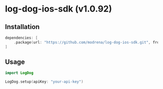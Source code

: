 # log-dog-ios-sdk (v1.0.92)

## Installation

```swift
dependencies: [
    .package(url: "https://github.com/modrena/log-dog-ios-sdk.git", from: "1.0.92")
]
```

## Usage

```swift
import LogDog

LogDog.setup(apiKey: "your-api-key")
``` 